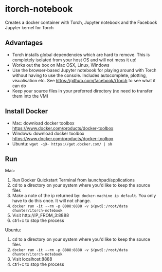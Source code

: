 # itorch-notebook

Creates a docker container with Torch, Jupyter notebook and the Facebook Jupyter kernel for Torch

## Advantages

- Torch installs global dependencies which are hard to remove. This is completely isolated from your host OS and will not mess it up!
- Works out the box on Mac OSX, Linux, Windows
- Use the browser-based Jupyter notebook for playing around with Torch without having to use the console. Includes autocomplete, plotting, visualisation etc. See https://github.com/facebook/iTorch to see what it can do
- Keep your source files in your preferred directory (no need to transfer them into the VM)

## Install Docker

- Mac: download docker toolbox https://www.docker.com/products/docker-toolbox
- Windows: download docker toolbox https://www.docker.com/products/docker-toolbox
- Ubuntu: `wget -qO- https://get.docker.com/ | sh`

## Run

Mac:

1. Run Docker Quickstart Terminal from launchpad/applications
2. cd to a directory on your system where you'd like to keep the source files
3. Make a note of the ip returned by: `docker-machine ip default`. You only have to do this once. It will not change.
4. `docker run -it --rm -p 8888:8888 -v $(pwd):/root/data dhunter/itorch-notebook`
5. Visit http://IP_FROM_3:8888
6. ctrl+c to stop the process

Ubuntu:

1. cd to a directory on your system where you'd like to keep the source files
2. `docker run -it --rm -p 8888:8888 -v $(pwd):/root/data dhunter/itorch-notebook`
3. Visit localhost:8888
4. ctrl+c to stop the process


